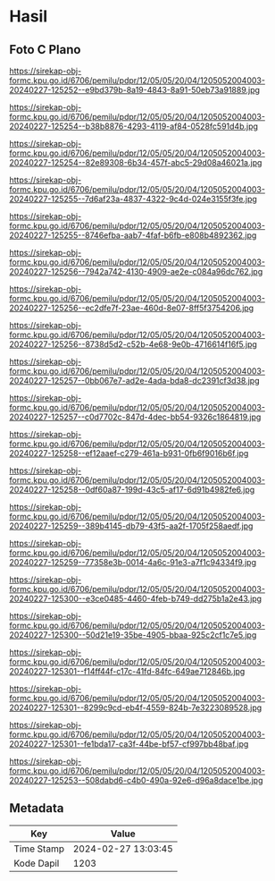 # Hasil

## Foto C Plano

https://sirekap-obj-formc.kpu.go.id/6706/pemilu/pdpr/12/05/05/20/04/1205052004003-20240227-125252--e9bd379b-8a19-4843-8a91-50eb73a91889.jpg

https://sirekap-obj-formc.kpu.go.id/6706/pemilu/pdpr/12/05/05/20/04/1205052004003-20240227-125254--b38b8876-4293-4119-af84-0528fc591d4b.jpg

https://sirekap-obj-formc.kpu.go.id/6706/pemilu/pdpr/12/05/05/20/04/1205052004003-20240227-125254--82e89308-6b34-457f-abc5-29d08a46021a.jpg

https://sirekap-obj-formc.kpu.go.id/6706/pemilu/pdpr/12/05/05/20/04/1205052004003-20240227-125255--7d6af23a-4837-4322-9c4d-024e3155f3fe.jpg

https://sirekap-obj-formc.kpu.go.id/6706/pemilu/pdpr/12/05/05/20/04/1205052004003-20240227-125255--8746efba-aab7-4faf-b6fb-e808b4892362.jpg

https://sirekap-obj-formc.kpu.go.id/6706/pemilu/pdpr/12/05/05/20/04/1205052004003-20240227-125256--7942a742-4130-4909-ae2e-c084a96dc762.jpg

https://sirekap-obj-formc.kpu.go.id/6706/pemilu/pdpr/12/05/05/20/04/1205052004003-20240227-125256--ec2dfe7f-23ae-460d-8e07-8ff5f3754206.jpg

https://sirekap-obj-formc.kpu.go.id/6706/pemilu/pdpr/12/05/05/20/04/1205052004003-20240227-125256--8738d5d2-c52b-4e68-9e0b-4716614f16f5.jpg

https://sirekap-obj-formc.kpu.go.id/6706/pemilu/pdpr/12/05/05/20/04/1205052004003-20240227-125257--0bb067e7-ad2e-4ada-bda8-dc2391cf3d38.jpg

https://sirekap-obj-formc.kpu.go.id/6706/pemilu/pdpr/12/05/05/20/04/1205052004003-20240227-125257--c0d7702c-847d-4dec-bb54-9326c1864819.jpg

https://sirekap-obj-formc.kpu.go.id/6706/pemilu/pdpr/12/05/05/20/04/1205052004003-20240227-125258--ef12aaef-c279-461a-b931-0fb6f9016b6f.jpg

https://sirekap-obj-formc.kpu.go.id/6706/pemilu/pdpr/12/05/05/20/04/1205052004003-20240227-125258--0df60a87-199d-43c5-af17-6d91b4982fe6.jpg

https://sirekap-obj-formc.kpu.go.id/6706/pemilu/pdpr/12/05/05/20/04/1205052004003-20240227-125259--389b4145-db79-43f5-aa2f-1705f258aedf.jpg

https://sirekap-obj-formc.kpu.go.id/6706/pemilu/pdpr/12/05/05/20/04/1205052004003-20240227-125259--77358e3b-0014-4a6c-91e3-a7f1c94334f9.jpg

https://sirekap-obj-formc.kpu.go.id/6706/pemilu/pdpr/12/05/05/20/04/1205052004003-20240227-125300--e3ce0485-4460-4feb-b749-dd275b1a2e43.jpg

https://sirekap-obj-formc.kpu.go.id/6706/pemilu/pdpr/12/05/05/20/04/1205052004003-20240227-125300--50d21e19-35be-4905-bbaa-925c2cf1c7e5.jpg

https://sirekap-obj-formc.kpu.go.id/6706/pemilu/pdpr/12/05/05/20/04/1205052004003-20240227-125301--f14ff44f-c17c-41fd-84fc-649ae712846b.jpg

https://sirekap-obj-formc.kpu.go.id/6706/pemilu/pdpr/12/05/05/20/04/1205052004003-20240227-125301--8299c9cd-eb4f-4559-824b-7e3223089528.jpg

https://sirekap-obj-formc.kpu.go.id/6706/pemilu/pdpr/12/05/05/20/04/1205052004003-20240227-125301--fe1bda17-ca3f-44be-bf57-cf997bb48baf.jpg

https://sirekap-obj-formc.kpu.go.id/6706/pemilu/pdpr/12/05/05/20/04/1205052004003-20240227-125253--508dabd6-c4b0-490a-92e6-d96a8dace1be.jpg


## Metadata

| Key        | Value               |
| ---------- | ------------------- |
| Time Stamp | 2024-02-27 13:03:45 |
| Kode Dapil | 1203                |



